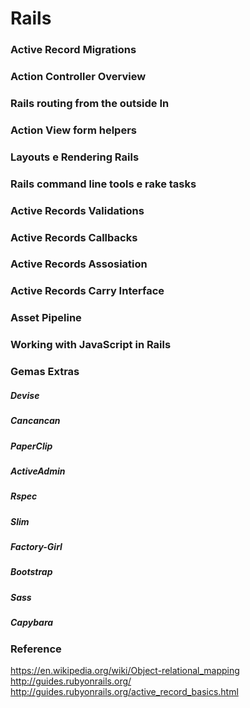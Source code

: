 # Rails


### Active Record Migrations
### Action Controller Overview
### Rails routing from the outside In
### Action View form helpers
### Layouts e Rendering Rails
### Rails command line tools e rake tasks	
### Active Records Validations
### Active Records Callbacks
### Active Records Assosiation
### Active Records Carry Interface
### Asset Pipeline
### Working with JavaScript in Rails

### Gemas Extras
	
##### Devise
##### Cancancan
##### PaperClip
##### ActiveAdmin
##### Rspec
##### Slim
##### Factory-Girl
##### Bootstrap
##### Sass
##### Capybara

### Reference

https://en.wikipedia.org/wiki/Object-relational_mapping
http://guides.rubyonrails.org/
http://guides.rubyonrails.org/active_record_basics.html